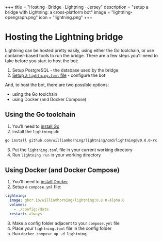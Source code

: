 +++
title = "Hosting · Bridge · Lightning · Jersey"
description = "setup a bridge with Lightning: a cross-platform bot"
image = "lightning-opengraph.png"
icon = "lightning.png"
+++

# Hosting the Lightning bridge

Lightning can be hosted pretty easily, using either the Go toolchain, or use
container-based tools to run the bridge. There are a few steps you'll need to
take before you start to host the bot:

1. Setup PostgreSQL - the database used by the bridge
2. [Setup a `lightning.toml` file](./configuring) - configure the bot

And, to host the bot, there are two possible options:

- using the Go toolchain
- using Docker (and Docker Compose)

## Using the Go toolchain

1. You'll need to [install Go](https://go.dev/doc/install)
2. Install the `lightning` cli:

```sh
go install github.com/williamhorning/lightning/cmd/lightning@v0.8.0-rc.5
```

3. Put the `lightning.toml` file in your current working directory
4. Run `lightning run` in your working directory

## Using Docker (and Docker Compose)

1. You'll need to [install Docker](https://docs.docker.com/get-docker/)
2. Setup a `compose.yml` file:

```yml
lightning:
  image: ghcr.io/williamhorning/lightning:0.8.0-alpha.6
  volumes:
    - ./config:/data
  restart: always
```

3. Make a config folder adjacent to your `compose.yml` file
4. Place your `lightning.toml` file in the config folder
5. Run `docker compose up -d lightning`

